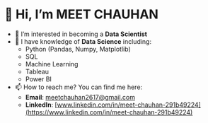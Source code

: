 # 👋 Hi, I’m MEET CHAUHAN

- 👀 I’m interested in becoming a **Data Scientist**
- 🌱 I have knowledge of **Data Science** including:
  - Python (Pandas, Numpy, Matplotlib)
  - SQL
  - Machine Learning
  - Tableau
  - Power BI
- 📫 How to reach me? You can find me here:
  - **Email**: [meetchauhan2617@gmail.com](mailto:meetchauhan2617@gmail.com)
  - **LinkedIn**: [www.linkedin.com/in/meet-chauhan-291b49224](https://www.linkedin.com/in/meet-chauhan-291b49224)

<!---
MEETCHAUHAN1716/MEETCHAUHAN1716 is a ✨ special ✨ repository because its `README.md` (this file) appears on your GitHub profile.
You can click the Preview link to take a look at your changes.
--->

